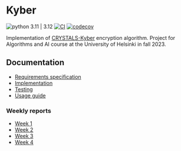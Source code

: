 # Kyber

![python 3.11 | 3.12](https://img.shields.io/badge/python-3.11_%7C_3.12-blue)
[![CI](https://github.com/PyryL/kyber/actions/workflows/main.yml/badge.svg)](https://github.com/PyryL/kyber/actions/workflows/main.yml)
[![codecov](https://codecov.io/gh/PyryL/kyber/graph/badge.svg?token=MXM7CFK9YQ)](https://codecov.io/gh/PyryL/kyber)

Implementation of [CRYSTALS-Kyber](https://pq-crystals.org/kyber/index.shtml) encryption algorithm. Project for Algorithms and AI course at the University of Helsinki in fall 2023.

## Documentation

* [Requirements specification](docs/requirements.md)
* [Implementation]()
* [Testing](docs/tests.md)
* [Usage guide](docs/usage.md)

### Weekly reports

* [Week 1](docs/week-1.md)
* [Week 2](docs/week-2.md)
* [Week 3](docs/week-3.md)
* [Week 4](docs/week-4.md)
